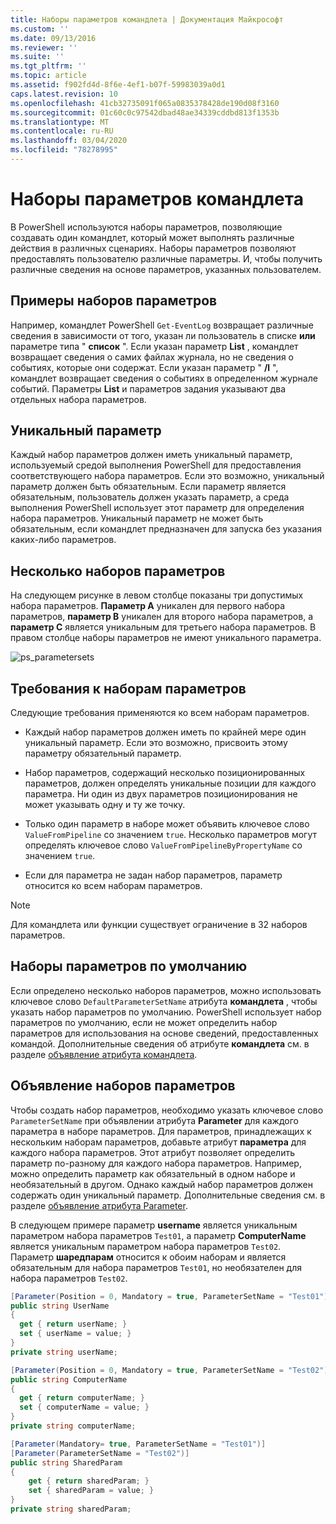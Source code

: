 ```yaml
---
title: Наборы параметров командлета | Документация Майкрософт
ms.custom: ''
ms.date: 09/13/2016
ms.reviewer: ''
ms.suite: ''
ms.tgt_pltfrm: ''
ms.topic: article
ms.assetid: f902fd4d-8f6e-4ef1-b07f-59983039a0d1
caps.latest.revision: 10
ms.openlocfilehash: 41cb32735091f065a0835378428de190d08f3160
ms.sourcegitcommit: 01c60c0c97542dbad48ae34339cddbd813f1353b
ms.translationtype: MT
ms.contentlocale: ru-RU
ms.lasthandoff: 03/04/2020
ms.locfileid: "78278995"
---
```

# <a name="cmdlet-parameter-sets"></a>Наборы параметров командлета

В PowerShell используются наборы параметров, позволяющие создавать один командлет, который может выполнять различные действия в различных сценариях. Наборы параметров позволяют предоставлять пользователю различные параметры. И, чтобы получить различные сведения на основе параметров, указанных пользователем.

## <a name="examples-of-parameter-sets"></a>Примеры наборов параметров

Например, командлет PowerShell `Get-EventLog` возвращает различные сведения в зависимости от того, указан ли пользователь в списке **или** параметре типа " **список** ". Если указан параметр **List** , командлет возвращает сведения о самих файлах журнала, но не сведения о событиях, которые они содержат. Если указан параметр " **/l** ", командлет возвращает сведения о событиях в определенном журнале событий. Параметры **List** и параметров задания указывают два отдельных набора параметров.

## <a name="unique-parameter"></a>Уникальный параметр

Каждый набор параметров должен иметь уникальный параметр, используемый средой выполнения PowerShell для предоставления соответствующего набора параметров. Если это возможно, уникальный параметр должен быть обязательным. Если параметр является обязательным, пользователь должен указать параметр, а среда выполнения PowerShell использует этот параметр для определения набора параметров. Уникальный параметр не может быть обязательным, если командлет предназначен для запуска без указания каких-либо параметров.

## <a name="multiple-parameter-sets"></a>Несколько наборов параметров

На следующем рисунке в левом столбце показаны три допустимых набора параметров. **Параметр A** уникален для первого набора параметров, **параметр B** уникален для второго набора параметров, а **параметр C** является уникальным для третьего набора параметров. В правом столбце наборы параметров не имеют уникального параметра.

![ps_parametersets](media/cmdlet-parameter-sets/ps-parametersets.gif)

## <a name="parameter-set-requirements"></a>Требования к наборам параметров

Следующие требования применяются ко всем наборам параметров.

- Каждый набор параметров должен иметь по крайней мере один уникальный параметр. Если это возможно, присвоить этому параметру обязательный параметр.

- Набор параметров, содержащий несколько позиционированных параметров, должен определять уникальные позиции для каждого параметра. Ни один из двух параметров позиционирования не может указывать одну и ту же точку.

- Только один параметр в наборе может объявить ключевое слово `ValueFromPipeline` со значением `true`.
  Несколько параметров могут определять ключевое слово `ValueFromPipelineByPropertyName` со значением `true`.

- Если для параметра не задан набор параметров, параметр относится ко всем наборам параметров.

> [!NOTE]
> Для командлета или функции существует ограничение в 32 наборов параметров.

## <a name="default-parameter-sets"></a>Наборы параметров по умолчанию

Если определено несколько наборов параметров, можно использовать ключевое слово `DefaultParameterSetName` атрибута **командлета** , чтобы указать набор параметров по умолчанию. PowerShell использует набор параметров по умолчанию, если не может определить набор параметров для использования на основе сведений, предоставленных командой. Дополнительные сведения об атрибуте **командлета** см. в разделе [объявление атрибута командлета](./cmdlet-attribute-declaration.md).

## <a name="declaring-parameter-sets"></a>Объявление наборов параметров

Чтобы создать набор параметров, необходимо указать ключевое слово `ParameterSetName` при объявлении атрибута **Parameter** для каждого параметра в наборе параметров. Для параметров, принадлежащих к нескольким наборам параметров, добавьте атрибут **параметра** для каждого набора параметров. Этот атрибут позволяет определить параметр по-разному для каждого набора параметров. Например, можно определить параметр как обязательный в одном наборе и необязательный в другом. Однако каждый набор параметров должен содержать один уникальный параметр. Дополнительные сведения см. в разделе [объявление атрибута Parameter](parameter-attribute-declaration.md).

В следующем примере параметр **username** является уникальным параметром набора параметров `Test01`, а параметр **ComputerName** является уникальным параметром набора параметров `Test02`. Параметр **шаредпарам** относится к обоим наборам и является обязательным для набора параметров `Test01`, но необязателен для набора параметров `Test02`.

```csharp
[Parameter(Position = 0, Mandatory = true, ParameterSetName = "Test01")]
public string UserName
{
  get { return userName; }
  set { userName = value; }
}
private string userName;

[Parameter(Position = 0, Mandatory = true, ParameterSetName = "Test02")]
public string ComputerName
{
  get { return computerName; }
  set { computerName = value; }
}
private string computerName;

[Parameter(Mandatory= true, ParameterSetName = "Test01")]
[Parameter(ParameterSetName = "Test02")]
public string SharedParam
{
    get { return sharedParam; }
    set { sharedParam = value; }
}
private string sharedParam;
```
